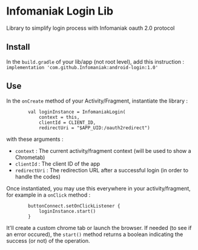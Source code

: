 # Infomaniak Login Lib

Library to simplify login process with Infomaniak oauth 2.0 protocol

## Install

In the `build.gradle` of your lib/app (not root level), add this instruction :
`implementation 'com.github.Infomaniak:android-login:1.0'`

## Use

In the `onCreate` method of your Activity/Fragment, instantiate the library :
```
		val loginInstance = InfomaniakLogin(
			context = this,
			clientId = CLIENT_ID,
			redirectUri = "$APP_UID:/oauth2redirect")
```

with these arguments :
- `context` : The current activity/fragment context (will be used to show a Chrometab)
- `clientId` : The client ID of the app
- `redirectUri` : The redirection URL after a successful login (in order to handle the codes)

Once instantiated, you may use this everywhere in your activity/fragment, for example in a `onClick` method :

```
		buttonConnect.setOnClickListener {
			loginInstance.start()
		}
```

It'll create a custom chrome tab or launch the browser.
If needed (to see if an error occured), the `start()` method returns a boolean indicating the success (or not) of the operation.